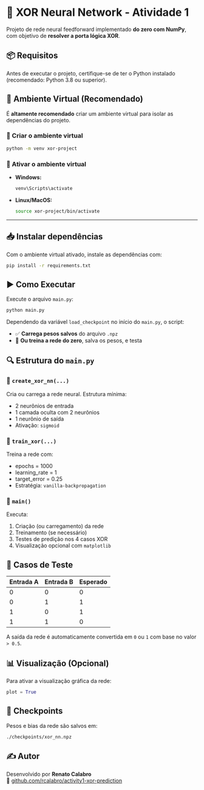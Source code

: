# 🧠 XOR Neural Network - Atividade 1

Projeto de rede neural feedforward implementado **do zero com NumPy**, com objetivo de **resolver a porta lógica XOR**.

## 📦 Requisitos

Antes de executar o projeto, certifique-se de ter o Python instalado (recomendado: Python 3.8 ou superior).

## 🧪 Ambiente Virtual (Recomendado)

É **altamente recomendado** criar um ambiente virtual para isolar as dependências do projeto.

### 🔹 Criar o ambiente virtual

```bash
python -m venv xor-project
```

### 🔹 Ativar o ambiente virtual

- **Windows:**
  ```bash
  venv\Scripts\activate
  ```
- **Linux/MacOS:**
  ```bash
  source xor-project/bin/activate
  ```

---

## 📥 Instalar dependências

Com o ambiente virtual ativado, instale as dependências com:

```bash
pip install -r requirements.txt
```

## ▶️ Como Executar

Execute o arquivo `main.py`:

```bash
python main.py
```

Dependendo da variável `load_checkpoint` no início do `main.py`, o script:

- ✅ **Carrega pesos salvos** do arquivo `.npz`
- 🔁 **Ou treina a rede do zero**, salva os pesos, e testa

## 🔍 Estrutura do `main.py`

### 📌 `create_xor_nn(...)`
Cria ou carrega a rede neural. Estrutura mínima:
- 2 neurônios de entrada
- 1 camada oculta com 2 neurônios
- 1 neurônio de saída
- Ativação: `sigmoid`

### 📌 `train_xor(...)`
Treina a rede com:
- epochs = 1000
- learning_rate = 1
- target_error = 0.25
- Estratégia: `vanilla-backpropagation`

### 📌 `main()`
Executa:
1. Criação (ou carregamento) da rede
2. Treinamento (se necessário)
3. Testes de predição nos 4 casos XOR
4. Visualização opcional com `matplotlib`

## 🧪 Casos de Teste

| Entrada A | Entrada B | Esperado |
|-----------|-----------|----------|
|     0     |     0     |    0     |
|     0     |     1     |    1     |
|     1     |     0     |    1     |
|     1     |     1     |    0     |

A saída da rede é automaticamente convertida em `0` ou `1` com base no valor `> 0.5`.

## 📊 Visualização (Opcional)

Para ativar a visualização gráfica da rede:

```python
plot = True
```

## 💾 Checkpoints

Pesos e bias da rede são salvos em:

```
./checkpoints/xor_nn.npz
```

## ✍️ Autor

Desenvolvido por **Renato Calabro**  
🔗 [github.com/rcalabro/activity1-xor-prediction](https://github.com/rcalabro/activity1-xor-prediction)
